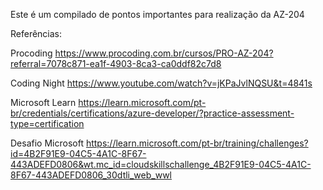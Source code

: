 Este é um compilado de pontos importantes para realização da AZ-204


Referências:

Procoding
https://www.procoding.com.br/cursos/PRO-AZ-204?referral=7078c871-ea1f-4903-8ca3-ca0ddf82c7d8

Coding Night
https://www.youtube.com/watch?v=jKPaJvlNQSU&t=4841s


Microsoft Learn
https://learn.microsoft.com/pt-br/credentials/certifications/azure-developer/?practice-assessment-type=certification

Desafio Microsoft
https://learn.microsoft.com/pt-br/training/challenges?id=4B2F91E9-04C5-4A1C-8F67-443ADEFD0806&wt.mc_id=cloudskillschallenge_4B2F91E9-04C5-4A1C-8F67-443ADEFD0806_30dtli_web_wwl
